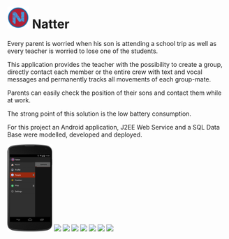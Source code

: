 # <img src="https://github.com/fnobilia/Natter/blob/master/graphic/Icon.png" height="50"> Natter

Every parent is worried when his son is attending a school trip as well as every teacher is worried to lose one of the students.

This application provides the teacher with the possibility to create a group, directly contact each member or the entire crew with text and vocal messages and permanently tracks all movements of each group-mate.

Parents can easily check the position of their sons and contact them while at work.

The strong point of this solution is the low battery consumption.

For this project an Android application, J2EE Web Service and a SQL Data Base were modelled, developed and deployed.

<img src="https://github.com/fnobilia/Natter/blob/master/screenshot/Home.png" height="200">

<img src="https://github.com/fnobilia/Natter/blob/master/screenshot/Login.png)" height="200">

<img src="https://github.com/fnobilia/Natter/blob/master/screenshot/Profile.png)" height="200">

<img src="https://github.com/fnobilia/Natter/blob/master/screenshot/Online.png)" height="200">

<img src="https://github.com/fnobilia/Natter/blob/master/screenshot/Messaggi.png)" height="200">

<img src="https://github.com/fnobilia/Natter/blob/master/screenshot/Voice.png)" height="200">

<img src="https://github.com/fnobilia/Natter/blob/master/screenshot/Tow.png)" height="200">

<img src="https://github.com/fnobilia/Natter/blob/master/screenshot/Position.png)" height="200">